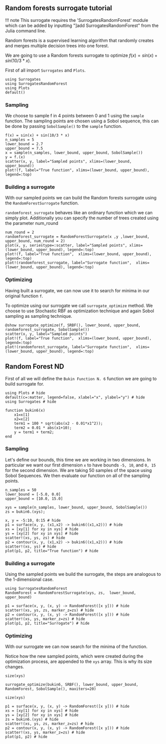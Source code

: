 ## Random forests surrogate tutorial

!!! note
    This surrogate requires the 'SurrogatesRandomForest' module which can be added by inputting "]add SurrogatesRandomForest" from the Julia command line. 

Random forests is a supervised learning algorithm that randomly creates and merges multiple decision trees into one forest.

We are going to use a Random forests surrogate to optimize $f(x)=sin(x)+sin(10/3 * x)$.

First of all import `Surrogates` and `Plots`.
```@example RandomForestSurrogate_tutorial
using Surrogates
using SurrogatesRandomForest
using Plots
default()
```
### Sampling

We choose to sample f in 4 points between 0 and 1 using the `sample` function. The sampling points are chosen using a Sobol sequence, this can be done by passing `SobolSample()` to the `sample` function.

```@example RandomForestSurrogate_tutorial
f(x) = sin(x) + sin(10/3 * x)
n_samples = 5
lower_bound = 2.7
upper_bound = 7.5
x = sample(n_samples, lower_bound, upper_bound, SobolSample())
y = f.(x)
scatter(x, y, label="Sampled points", xlims=(lower_bound, upper_bound))
plot!(f, label="True function", xlims=(lower_bound, upper_bound), legend=:top)
```
### Building a surrogate

With our sampled points we can build the Random forests surrogate using the `RandomForestSurrogate` function.

`randomforest_surrogate` behaves like an ordinary function which we can simply plot. Additionally you can specify the number of trees created
using the parameter num_round

```@example RandomForestSurrogate_tutorial
num_round = 2
randomforest_surrogate = RandomForestSurrogate(x ,y ,lower_bound, upper_bound, num_round = 2)
plot(x, y, seriestype=:scatter, label="Sampled points", xlims=(lower_bound, upper_bound), legend=:top)
plot!(f, label="True function",  xlims=(lower_bound, upper_bound), legend=:top)
plot!(randomforest_surrogate, label="Surrogate function",  xlims=(lower_bound, upper_bound), legend=:top)
```
### Optimizing
Having built a surrogate, we can now use it to search for minima in our original function `f`.

To optimize using our surrogate we call `surrogate_optimize` method. We choose to use Stochastic RBF as optimization technique and again Sobol sampling as sampling technique.

```@example RandomForestSurrogate_tutorial
@show surrogate_optimize(f, SRBF(), lower_bound, upper_bound, randomforest_surrogate, SobolSample())
scatter(x, y, label="Sampled points")
plot!(f, label="True function",  xlims=(lower_bound, upper_bound), legend=:top)
plot!(randomforest_surrogate, label="Surrogate function",  xlims=(lower_bound, upper_bound), legend=:top)
```


## Random Forest ND

First of all we will define the `Bukin Function N. 6` function we are going to build surrogate for.

```@example RandomForestSurrogateND
using Plots # hide
default(c=:matter, legend=false, xlabel="x", ylabel="y") # hide
using Surrogates # hide

function bukin6(x)
    x1=x[1]
    x2=x[2]
    term1 = 100 * sqrt(abs(x2 - 0.01*x1^2));
    term2 = 0.01 * abs(x1+10);
    y = term1 + term2;
end
```


### Sampling

Let's define our bounds, this time we are working in two dimensions. In particular we want our first dimension `x` to have bounds `-5, 10`, and `0, 15` for the second dimension. We are taking 50 samples of the space using Sobol Sequences. We then evaluate our function on all of the sampling points.

```@example RandomForestSurrogateND
n_samples = 50
lower_bound = [-5.0, 0.0]
upper_bound = [10.0, 15.0]

xys = sample(n_samples, lower_bound, upper_bound, SobolSample())
zs = bukin6.(xys);
```

```@example RandomForestSurrogateND
x, y = -5:10, 0:15 # hide
p1 = surface(x, y, (x1,x2) -> bukin6((x1,x2))) # hide
xs = [xy[1] for xy in xys] # hide
ys = [xy[2] for xy in xys] # hide
scatter!(xs, ys, zs) # hide
p2 = contour(x, y, (x1,x2) -> bukin6((x1,x2))) # hide
scatter!(xs, ys) # hide
plot(p1, p2, title="True function") # hide
```


### Building a surrogate
Using the sampled points we build the surrogate, the steps are analogous to the 1-dimensional case.

```@example RandomForestSurrogateND
using SurrogatesRandomForest
RandomForest = RandomForestSurrogate(xys, zs,  lower_bound, upper_bound)
```

```@example RandomForestSurrogateND
p1 = surface(x, y, (x, y) -> RandomForest([x y])) # hide
scatter!(xs, ys, zs, marker_z=zs) # hide
p2 = contour(x, y, (x, y) -> RandomForest([x y])) # hide
scatter!(xs, ys, marker_z=zs) # hide
plot(p1, p2, title="Surrogate") # hide
```


### Optimizing
With our surrogate we can now search for the minima of the function.

Notice how the new sampled points, which were created during the optimization process, are appended to the `xys` array.
This is why its size changes.

```@example RandomForestSurrogateND
size(xys)
```
```@example RandomForestSurrogateND
surrogate_optimize(bukin6, SRBF(), lower_bound, upper_bound, RandomForest, SobolSample(), maxiters=20)
```
```@example RandomForestSurrogateND
size(xys)
```

```@example RandomForestSurrogateND
p1 = surface(x, y, (x, y) -> RandomForest([x y])) # hide
xs = [xy[1] for xy in xys] # hide
ys = [xy[2] for xy in xys] # hide
zs = bukin6.(xys) # hide
scatter!(xs, ys, zs, marker_z=zs) # hide
p2 = contour(x, y, (x, y) -> RandomForest([x y])) # hide
scatter!(xs, ys, marker_z=zs) # hide
plot(p1, p2) # hide
```
